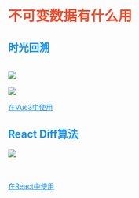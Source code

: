 # 不可变数据有什么用


<div class="grid grid-cols-2 gap-x-4">
<div v-click>

## 时光回溯
<br/>
<img src="https://pic4.zhimg.com/80/v2-62b9585b6fa768b1d6fb141beb3dd2b3_1440w.jpg"/>
<br/>
<br/>
<img src="https://pic4.zhimg.com/80/v2-86b9a4b3025069bebeebdfb42fe6a957_1440w.jpg"/>
<br/>

[在Vue3中使用](https://cn.vuejs.org/guide/extras/reactivity-in-depth.html#integration-with-external-state-systems)
</div>

<div v-click>

## React Diff算法

<img src = "https://media.geeksforgeeks.org/wp-content/cdn-uploads/20220131100246/Group-2-2.jpg"/>

<br/>
<br/>
<br/>

[在React中使用](https://media.geeksforgeeks.org/wp-content/cdn-uploads/20220131100246/Group-2-2.jpg)
</div>
</div>


<style>
h1 {
  color: rgb(238, 77, 45)
}
h2 {
  color: #1791f2
}
a {
  border-bottom-width: 0px !important;
  text-decoration: underline;
  color: #1791f2
}
a:hover {
  color: #1791f2 !important
}
</style>

<!--
接下来让我们看看不可变数据的作用。第一个作用是时光回溯，比如google文档一般有个历史版本的功能，我们可以任意地回退到某个版本，那么显然用不可变数据来记录对象状态的变更是非常合适的。

其次的一个应用是在react中，react在进行diff算法的某一过程中会对比两个结点的地址是否相同。
当然其实不可变数据这个概念就是react推行起来的。
-->
